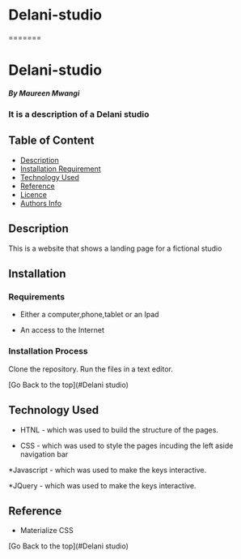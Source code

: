# Delani-studio
=======
# Delani-studio
##### By Maureen Mwangi 
### It is a description of a Delani studio

## Table of Content

+ [Description](#description)
+ [Installation Requirement](#Installation)
+ [Technology Used](#technology-used)
+ [Reference](#reference)
+ [Licence](#licence)
+ [Authors Info](#author-Info)

## Description
<p>This is  a website that shows a landing page for a fictional studio </p>

## Installation

### Requirements

* Either a computer,phone,tablet or an Ipad

* An access to the Internet

### Installation Process
Clone the repository.
Run the files in a text editor.

[Go Back to the top](#Delani studio)
## Technology Used
* HTNL - which was used to build the structure of the pages.

* CSS - which was used to style the pages incuding the left aside navigation bar

*Javascript - which was used to make the keys interactive.

*JQuery - which was used to make the keys interactive.

## Reference
* Materialize CSS

[Go Back to the top](#Delani studio)
